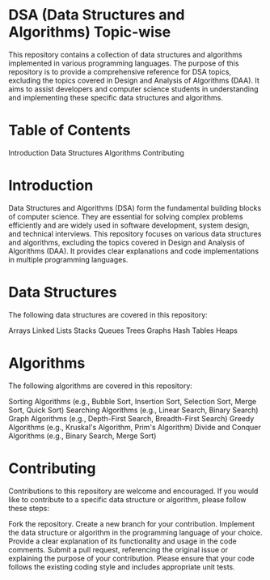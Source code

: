 # DSA (Data Structures and Algorithms) Topic-wise
This repository contains a collection of data structures and algorithms implemented in various programming languages. The purpose of this repository is to provide a comprehensive reference for DSA topics, excluding the topics covered in Design and Analysis of Algorithms (DAA). It aims to assist developers and computer science students in understanding and implementing these specific data structures and algorithms.

# Table of Contents
Introduction
Data Structures
Algorithms
Contributing

# Introduction
Data Structures and Algorithms (DSA) form the fundamental building blocks of computer science. They are essential for solving complex problems efficiently and are widely used in software development, system design, and technical interviews. This repository focuses on various data structures and algorithms, excluding the topics covered in Design and Analysis of Algorithms (DAA). It provides clear explanations and code implementations in multiple programming languages.

# Data Structures
The following data structures are covered in this repository:

Arrays
Linked Lists
Stacks
Queues
Trees
Graphs
Hash Tables
Heaps


# Algorithms
The following algorithms are covered in this repository:

Sorting Algorithms (e.g., Bubble Sort, Insertion Sort, Selection Sort, Merge Sort, Quick Sort)
Searching Algorithms (e.g., Linear Search, Binary Search)
Graph Algorithms (e.g., Depth-First Search, Breadth-First Search)
Greedy Algorithms (e.g., Kruskal's Algorithm, Prim's Algorithm)
Divide and Conquer Algorithms (e.g., Binary Search, Merge Sort)


# Contributing
Contributions to this repository are welcome and encouraged. If you would like to contribute to a specific data structure or algorithm, please follow these steps:

Fork the repository.
Create a new branch for your contribution.
Implement the data structure or algorithm in the programming language of your choice.
Provide a clear explanation of its functionality and usage in the code comments.
Submit a pull request, referencing the original issue or explaining the purpose of your contribution.
Please ensure that your code follows the existing coding style and includes appropriate unit tests.

